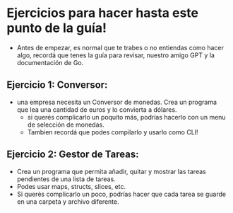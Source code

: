 # Ejercicios para hacer hasta este punto de la guía!
- Antes de empezar, es normal que te trabes o no entiendas como hacer algo, recordá que tenes la guía para revisar, nuestro amigo GPT y la documentación de Go.

## Ejercicio 1: Conversor:
- una empresa necesita un Conversor de monedas. Crea un programa que lea una cantidad de euros y lo convierta a dólares.
  - si querés complicarlo un poquito más, podrías hacerlo con un menu de selección de monedas.
  - Tambien recordá que podes compilarlo y usarlo como CLI!

## Ejercicio 2: Gestor de Tareas:
- Crea un programa que permita añadir, quitar y mostrar las tareas pendientes de una lista de tareas.
- Podes usar maps, structs, slices, etc.
- Si querés complicarlo un poco, podrías hacer que cada tarea se guarde en una carpeta y archivo diferente.

